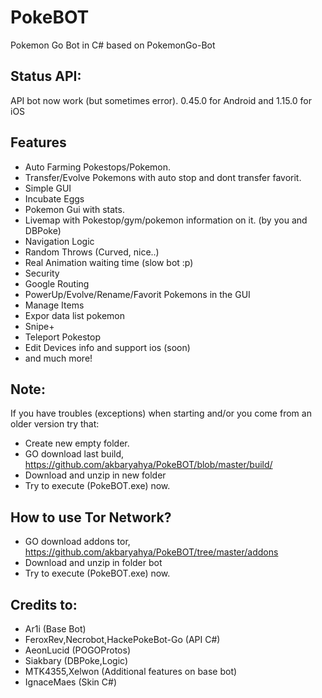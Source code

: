 # PokeBOT
Pokemon Go Bot in C# based on PokemonGo-Bot

Status API:
-------------
API bot now work (but sometimes error).
0.45.0 for Android and 1.15.0 for iOS

Features
-------------
 - Auto Farming Pokestops/Pokemon.
 - Transfer/Evolve Pokemons with auto stop and dont transfer favorit.
 - Simple GUI
 - Incubate Eggs
 - Pokemon Gui with stats.
 - Livemap with Pokestop/gym/pokemon information on it. (by you and DBPoke)
 - Navigation Logic
 - Random Throws (Curved, nice..)
 - Real Animation waiting time (slow bot :p)
 - Security
 - Google Routing
 - PowerUp/Evolve/Rename/Favorit Pokemons in the GUI
 - Manage Items
 - Expor data list pokemon
 - Snipe+
 - Teleport Pokestop
 - Edit Devices info and support ios (soon)
 - and much more!

Note:
-------------------
If you have troubles (exceptions) when starting and/or you come from an older version try that:
 - Create new empty folder. 
 - GO download last build, https://github.com/akbaryahya/PokeBOT/blob/master/build/
 - Download and unzip in new folder
 - Try to execute (PokeBOT.exe) now.

How to use Tor Network?
-------------------
 - GO download addons tor, https://github.com/akbaryahya/PokeBOT/tree/master/addons
 - Download and unzip in folder bot
 - Try to execute (PokeBOT.exe) now.

Credits to:
-------------------
 - Ar1i (Base Bot)
 - FeroxRev,Necrobot,HackePokeBot-Go (API C#)
 - AeonLucid (POGOProtos)
 - Siakbary (DBPoke,Logic)
 - MTK4355,Xelwon (Additional features on base bot)
 - IgnaceMaes (Skin C#)

